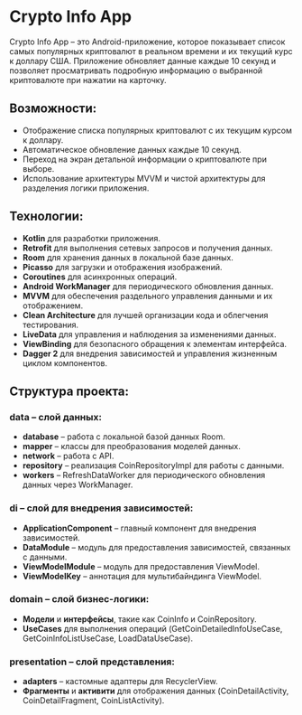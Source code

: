 # Crypto Info App

Crypto Info App – это Android-приложение, которое показывает список самых популярных криптовалют в реальном времени и их текущий курс к доллару США. 
Приложение обновляет данные каждые 10 секунд и позволяет просматривать подробную информацию о выбранной криптовалюте при нажатии на карточку.

## Возможности:

- Отображение списка популярных криптовалют с их текущим курсом к доллару.
- Автоматическое обновление данных каждые 10 секунд.
- Переход на экран детальной информации о криптовалюте при выборе.
- Использование архитектуры MVVM и чистой архитектуры для разделения логики приложения.

## Технологии:

- **Kotlin** для разработки приложения.
- **Retrofit** для выполнения сетевых запросов и получения данных.
- **Room** для хранения данных в локальной базе данных.
- **Picasso** для загрузки и отображения изображений.
- **Coroutines** для асинхронных операций.
- **Android WorkManager** для периодического обновления данных.
- **MVVM** для обеспечения раздельного управления данными и их отображением.
- **Clean Architecture** для лучшей организации кода и облегчения тестирования.
- **LiveData** для управления и наблюдения за изменениями данных.
- **ViewBinding** для безопасного обращения к элементам интерфейса.
- **Dagger 2** для внедрения зависимостей и управления жизненным циклом компонентов.

## Структура проекта:

### data – слой данных:
- **database** – работа с локальной базой данных Room.
- **mapper** – классы для преобразования моделей данных.
- **network** – работа с API.
- **repository** – реализация CoinRepositoryImpl для работы с данными.
- **workers** – RefreshDataWorker для периодического обновления данных через WorkManager.

### di – слой для внедрения зависимостей:
- **ApplicationComponent** – главный компонент для внедрения зависимостей.
- **DataModule** – модуль для предоставления зависимостей, связанных с данными.
- **ViewModelModule** – модуль для предоставления ViewModel.
- **ViewModelKey** – аннотация для мультибайндинга ViewModel.

### domain – слой бизнес-логики:
- **Модели** и **интерфейсы**, такие как CoinInfo и CoinRepository.
- **UseCases** для выполнения операций (GetCoinDetailedInfoUseCase, GetCoinInfoListUseCase, LoadDataUseCase).

### presentation – слой представления:
- **adapters** – кастомные адаптеры для RecyclerView.
- **Фрагменты** и **активити** для отображения данных (CoinDetailActivity, CoinDetailFragment, CoinListActivity).
